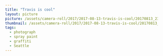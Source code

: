 ```yaml
---
title: "Travis is cool"
layout: picture
picture: /assets/camera-roll/2017/2017-08-13-travis-is-cool/20170813_235444526_iOS.jpg
thumbnail: /assets/camera-roll/2017/2017-08-13-travis-is-cool/20170813_235444526_iOS-thumbnail.jpg
tags:
  - photograph
  - spray paint
  - graffiti
  - Seattle
---
```

